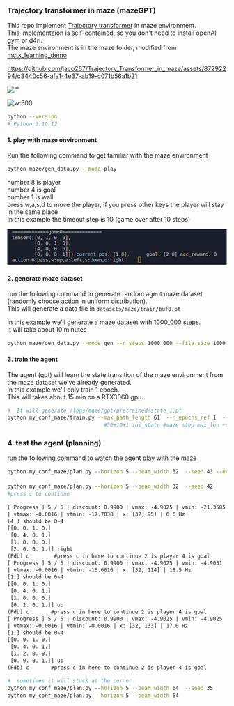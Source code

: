 ### Trajectory transformer in maze (mazeGPT)    
This repo implement [Trajectory transformer](https://github.com/jannerm/trajectory-transformer) in maze environment.   
This implementaion is self-contained, so you don't need to install openAI gym or d4rl.    
The maze environment is in the maze folder, modified from [mctx_learning_demo](https://github.com/kenjyoung/mctx_learning_demo)         

https://github.com/jaco267/Trajectory_Transformer_in_maze/assets/87292294/c3440c56-afa1-4e37-ab19-c071b56a1b21
   
<img src="https://github.com/jaco267/Trajectory_Transformer_in_maze/assets/87292294/c3440c56-afa1-4e37-ab19-c071b56a1b21" alt= “” width="600px" >

![w:500](https://github.com/jaco267/Trajectory_Transformer_in_maze/assets/87292294/c3440c56-afa1-4e37-ab19-c071b56a1b21)

```sh
python --version
# Python 3.10.12
```
  
#### 1. play with maze environment
Run the following command to get familiar with the maze environment 

```sh
python maze/gen_data.py --mode play
```

number 8 is player      
number 4 is goal       
number 1 is wall    
press w,a,s,d to move the player, if you press other keys the player will stay in the same place     
In this example the timeout step is 10 (game over after 10 steps)  
  

<img src="assets/maze_environment.png" alt= “” width="600px" >

#### 2. generate maze dataset
run the following command to generate random agent maze dataset
(randomly choose action in uniform distribution).    
This will generate a data file in `datasets/maze/train/buf0.pt`      
        
In this example we'll generate a maze dataset with 1000_000 steps.   
It will take about 10 minutes  
  
```sh
python maze/gen_data.py --mode gen --n_steps 1000_000 --file_size 1000_000 --time_out 50
```   
   
#### 3. train the agent 
The agent (gpt) will learn the state transition of the maze environment 
from the maze dataset we've already generated.      
In this example we'll only train 1 epoch.  
This will takes about 15 min on a RTX3060 gpu.   
   
```sh
#  It will generate /logs/maze/gpt/pretrained/state_1.pt
python my_conf_maze/train.py --max_path_length 61  --n_epochs_ref 1  --n_saves 1   
                               #50+10+1 ini_state #maze step max_len +subseq_len+1
```
### 4. test the agent (planning) 
run the following command to watch the agent play with the maze   
   
```sh
python my_conf_maze/plan.py --horizon 5 --beam_width 32  --seed 43 --enable_breakpoint False

python my_conf_maze/plan.py --horizon 5 --beam_width 32  --seed 42
#press c to continue 
```

```
[ Progress ] 5 / 5 | discount: 0.9900 | vmax: -4.9025 | vmin: -21.3585 | vtmax: -0.0016 | vtmin: -17.7038 | x: [32, 95] | 6.6 Hz
[4.] should be 0~4                                                                                  
[[0. 0. 1. 0.]                                                                                      
 [0. 4. 0. 1.]
 [1. 0. 0. 0.]
 [2. 0. 0. 1.]] right
(Pdb) c        #press c in here to continue 2 is player 4 is goal
[ Progress ] 5 / 5 | discount: 0.9900 | vmax: -4.9025 | vmin: -4.9031 | vtmax: -0.0016 | vtmin: -16.6616 | x: [32, 114] | 18.5 Hz
[1.] should be 0~4                                                                                  
[[0. 0. 1. 0.]                                                                                      
 [0. 4. 0. 1.]
 [1. 0. 0. 0.]
 [0. 2. 0. 1.]] up
(Pdb) c       #press c in here to continue 2 is player 4 is goal 
[ Progress ] 5 / 5 | discount: 0.9900 | vmax: -4.9025 | vmin: -4.9025 | vtmax: -0.0016 | vtmin: -0.0016 | x: [32, 133] | 17.0 Hz
[1.] should be 0~4                                                                                  
[[0. 0. 1. 0.]                                                                                      
 [0. 4. 0. 1.]
 [1. 2. 0. 0.]
 [0. 0. 0. 1.]] up
(Pdb) c       #press c in here to continue 2 is player 4 is goal 
```
   
```sh
#  sometimes it will stuck at the corner
python my_conf_maze/plan.py --horizon 5 --beam_width 64  --seed 35
python my_conf_maze/plan.py --horizon 5 --beam_width 64  
```
